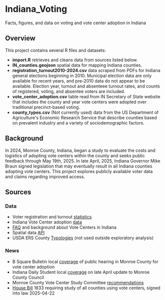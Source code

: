 # Indiana_Voting
Facts, figures, and data on voting and vote center adoption in Indiana

## Overview
This project contains several R files and datasets:  
 - **import.R** retrieves and cleans data from sources listed below.  
 - **IN_counties.geojson** spatial data for mapping Indiana counties.  
 - **registration_turnout2010-2024.csv** data scraped from PDFs for Indiana general elections beginning in 2010. Municipal election data are only available for recent years, and pre-2010 data do not appear to be available. Election year, turnout and absenteee turnout rates, and counts of registered, voting, and absentee voters are included.  
 - **vote_center_adoption.csv** table read from IN Secretary of State website that includes the county and year vote centers were adopted over traditional precinct-based voting.  
 - **county_types.csv** (Not currently used) data from the US Department of Agriculture's Economic Research Service that describe counties based on prevalent industry and a variety of sociodemographic factors.  
 
## Background
In 2024, Monroe County, Indiana, began a study to evaluate the costs and logistics of adopting vote centers within the county and seeks public feedback through May 19th, 2025. In late April, 2025, Indiana Governor Mike Braun signed legislation that may eventually result in all Indiana counties adopting vote centers. This project explores publicly available voter data and claims regarding improved access. 

## Sources
### Data
 - Voter registration and turnout [statistics](https://www.in.gov/sos/elections/voter-information/register-to-vote/voter-registration-and-turnout-statistics/)  
 - Indiana Vote Center adoption [data](https://www.in.gov/sos/elections/voter-information/ways-to-vote/vote-centers/)  
 - [FAQ](https://www.in.gov/sos/elections/voter-information/ways-to-vote/vote-centers/vote-center-information/) and background about Vote Centers in Indiana  
 - Spatial data [API](https://www.indianamap.org/datasets/INMap::county-boundaries-of-indiana-current/about)  
 - USDA ERS County [Typologies](https://www.ers.usda.gov/data-products/county-typology-codes) (not used outside exploratory analysis)  

### News
 - B Square Bulletin local [coverage](https://bsquarebulletin.com/april-7-public-hearing-kicks-off-formal-feedback-period-on-vote-centers-for-monroe-county/) of public hearing in Monroe County for vote center adoption  
 - Indiana Daily Student local [coverage](https://www.idsnews.com/article/2025/04/monroe-county-vote-center-council-election) on late April update to Monroe County Council  
 - Monroe County Vote Center Study Committee [recommendations](https://bloomdocs.org/wp-content/uploads/simple-file-list/2025-03-06-VCSC-Report-Final-Draft-7_4-Apdx2.pdf)  
 - [House Bill](https://iga.in.gov/legislative/2025/bills/house/1633/details) 1633 requiring study of all counties using vote centers, signed into law 2025-04-22  